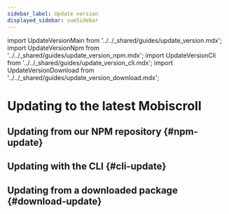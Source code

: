 ```yaml
---
sidebar_label: Update version
displayed_sidebar: vueSidebar
---
```


import UpdateVersionMain from '../../_shared/guides/update_version.mdx';
import UpdateVersionNpm from '../../_shared/guides/update_version_npm.mdx';
import UpdateVersionCli from '../../_shared/guides/update_version_cli.mdx';
import UpdateVersionDownload from '../../_shared/guides/update_version_download.mdx';

# Updating to the latest Mobiscroll

<UpdateVersionMain />

## Updating from our NPM repository {#npm-update}

<UpdateVersionNpm framework="vue" />

## Updating with the CLI {#cli-update}

<UpdateVersionCli framework="vue" />

## Updating from a downloaded package {#download-update}

<UpdateVersionDownload framework="vue" />
